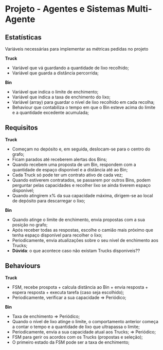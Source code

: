 # Projeto - Agentes e Sistemas Multi-Agente 

## Estatísticas
Variáveis necessárias para implementar as métricas pedidas no projeto

**Truck**

 - Variável que vá guardando a quantidade de lixo recolhido;
 - Variável que guarda a distância percorrida;

**Bin**

 - Variável que indica o limite de enchimento;
 - Variável que indica a taxa de enchimento do lixo;
 - Variável (array) para guardar o nível de lixo recolhido em cada recolha;
 - Behaviour que contabiliza o tempo em que o Bin esteve acima do limite e a quantidade excedente acumulada;

## Requisitos

**Truck**

 - Começam no depósito e, em seguida, deslocam-se para o centro do grafo;
 - Ficam parados até receberem alertas dos Bins;
 - Quando recebem uma proposta de um Bin, respondem com a quantidade de espaço disponível e a distância até ao Bin;
 - Cada Truck só pode ter um contrato ativo de cada vez;
 - Quando estiverem contratados, se passarem por outros Bins, podem perguntar pelas capacidades e recolher lixo se ainda tiverem espaço disponível;
 - Quando atingirem x% da sua capacidade máxima, dirigem-se ao local de depósito para descarregar o lixo;

**Bin**

 - Quando atinge o limite de enchimento, envia propostas com a sua posição no grafo;
 - Após receber todas as respostas, escolhe o camião mais próximo que tenha espaço disponível para recolher o lixo;
 - Periodicamente, envia atualizações sobre o seu nível de enchimento aos Trucks;
- **Dúvida**: o que acontece caso não existam Trucks disponiveis??

## Behaviours

**Truck**

 - FSM, recebe prospota + calcula distância ao Bin + envia resposta + espera resposta + executa tarefa (caso seja escolhido);
 - Periodicamente, verificar a sua capacidade => Periódico;

**Bin**

- Taxa de enchimento => Periódico;
- Quando o nível de lixo atinge o limite, o comportamento anterior começa a contar o tempo e a quantidade de lixo que ultrapassa o limite;
- Periodicamente, envia a sua capacidade atual aos Trucks; => Periódico;
- FSM para gerir os acordos com os Trucks (propostas e seleção);
- O primeiro estado da FSM pode ser a taxa de enchimento;